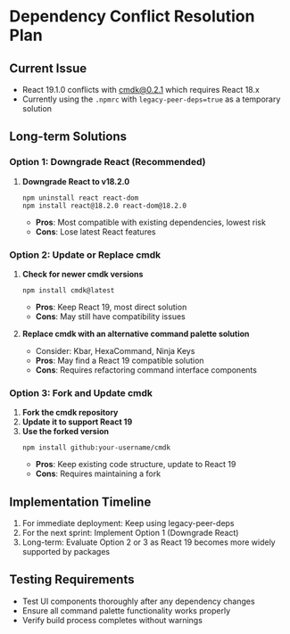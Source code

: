 # Dependency Conflict Resolution Plan

## Current Issue

- React 19.1.0 conflicts with cmdk@0.2.1 which requires React 18.x
- Currently using the `.npmrc` with `legacy-peer-deps=true` as a temporary solution

## Long-term Solutions

### Option 1: Downgrade React (Recommended)

1. **Downgrade React to v18.2.0**
   ```
   npm uninstall react react-dom
   npm install react@18.2.0 react-dom@18.2.0
   ```
   - **Pros**: Most compatible with existing dependencies, lowest risk
   - **Cons**: Lose latest React features

### Option 2: Update or Replace cmdk

1. **Check for newer cmdk versions**

   ```
   npm install cmdk@latest
   ```

   - **Pros**: Keep React 19, most direct solution
   - **Cons**: May still have compatibility issues

2. **Replace cmdk with an alternative command palette solution**
   - Consider: Kbar, HexaCommand, Ninja Keys
   - **Pros**: May find a React 19 compatible solution
   - **Cons**: Requires refactoring command interface components

### Option 3: Fork and Update cmdk

1. **Fork the cmdk repository**
2. **Update it to support React 19**
3. **Use the forked version**
   ```
   npm install github:your-username/cmdk
   ```
   - **Pros**: Keep existing code structure, update to React 19
   - **Cons**: Requires maintaining a fork

## Implementation Timeline

1. For immediate deployment: Keep using legacy-peer-deps
2. For the next sprint: Implement Option 1 (Downgrade React)
3. Long-term: Evaluate Option 2 or 3 as React 19 becomes more widely supported by packages

## Testing Requirements

- Test UI components thoroughly after any dependency changes
- Ensure all command palette functionality works properly
- Verify build process completes without warnings
